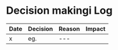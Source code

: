 # Decision makingi Log

|   Date    |   Decision        |   Reason                      |   Impact     |
|------     |   -------         |   ---                         |   ----       |
| x         | eg.               |   ---                         |              |

